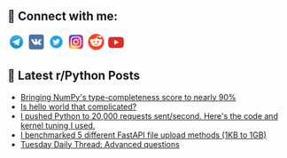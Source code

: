 ## 🔎 Connect with me:
[<img src="https://github.com/bullbesh/bullbesh/blob/main/images/Telegram.png" width="32" height="32" />](https://t.me/bullbesh)
[<img src="https://github.com/bullbesh/bullbesh/blob/main/images/VK.png" width="32" height="32" />](https://vk.com/bullbesh)
[<img src="https://github.com/bullbesh/bullbesh/blob/main/images/Twitter.png" width="32" height="32" />](https://twitter.com/bullbesh1)
[<img src="https://github.com/bullbesh/bullbesh/blob/main/images/Instagram.png" width="32" height="32" />](https://www.instagram.com/bullbesh)
[<img src="https://github.com/bullbesh/bullbesh/blob/main/images/Reddit.png" width="32" height="32" />](https://www.reddit.com/user/bullbesh)
[<img src="https://github.com/bullbesh/bullbesh/blob/main/images/YouTube.png" width="32" height="32" />](https://www.youtube.com/channel/UCtfjRs6uzgq5mfm8S06WTcg)

## 📕 Latest r/Python Posts
<!-- BLOG-POST-LIST:START -->
- [Bringing NumPy&#39;s type-completeness score to nearly 90%](https://www.reddit.com/r/Python/comments/1o0echb/bringing_numpys_typecompleteness_score_to_nearly/)
- [Is hello world that complicated?](https://www.reddit.com/r/Python/comments/1o0cyz4/is_hello_world_that_complicated/)
- [I pushed Python to 20,000 requests sent/second. Here&#39;s the code and kernel tuning I used.](https://www.reddit.com/r/Python/comments/1o085tj/i_pushed_python_to_20000_requests_sentsecond/)
- [I benchmarked 5 different FastAPI file upload methods &lpar;1KB to 1GB&rpar;](https://www.reddit.com/r/Python/comments/1o04g6v/i_benchmarked_5_different_fastapi_file_upload/)
- [Tuesday Daily Thread: Advanced questions](https://www.reddit.com/r/Python/comments/1nzznk3/tuesday_daily_thread_advanced_questions/)
<!-- BLOG-POST-LIST:END -->
